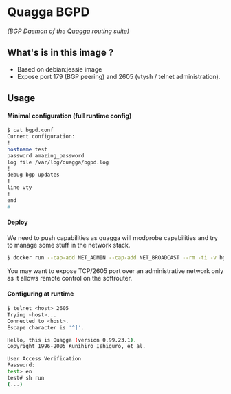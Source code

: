 # Quagga BGPD
*(BGP Daemon of the [Quagga] routing suite)*

## What's is in this image ? 

 - Based on debian:jessie image
 - Expose port 179 (BGP peering) and 2605 (vtysh / telnet administration). 

## Usage 

#### Minimal configuration (full runtime config) 

```sh
$ cat bgpd.conf 
Current configuration:
!
hostname test
password amazing_password
log file /var/log/quagga/bgpd.log
!
debug bgp updates
!
line vty
!
end
#
```

#### Deploy

We need to push capabilities as quagga will modprobe capabilities and try to manage some stuff in the network stack. 

```sh
$ docker run --cap-add NET_ADMIN --cap-add NET_BROADCAST --rm -ti -v bgpd.conf:/etc/quagga/bgpd.conf -p 2605:2605 -p 179:179 pierrecdn/quagga-bgpd
```

You may want to expose TCP/2605 port over an administrative network only as it allows remote control on the softrouter. 

#### Configuring at runtime

```sh
$ telnet <host> 2605
Trying <host>...
Connected to <host>.
Escape character is '^]'.

Hello, this is Quagga (version 0.99.23.1).
Copyright 1996-2005 Kunihiro Ishiguro, et al.

User Access Verification
Password: 
test> en
test# sh run 
(...)
```

[Quagga]:http://www.nongnu.org/quagga/

